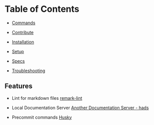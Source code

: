 # Table of Contents

-   [Commands](commands/basic.md)

-   [Contribute](contribute/README.md)

-   [Installation](installation/README.md)

-   [Setup](setup/README.md)

-   [Specs](specs/README.md)

-   [Troubleshooting](troubleshooting/README.md)

## Features

-   Lint for markdown files [remark-lint](https://github.com/remarkjs/remark-lint)
  
-   Local Documentation Server [Another Documentation Server - hads](https://github.com/remarkjs/remark-lint)

-   Precommit commands [Husky](https://github.com/typicode/husky)
